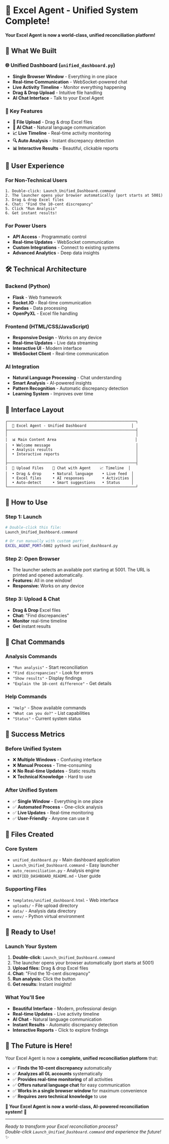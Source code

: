 # 🎉 Excel Agent - Unified System Complete!

**Your Excel Agent is now a world-class, unified reconciliation platform!**

## 🚀 **What We Built**

### **🌐 Unified Dashboard** (`unified_dashboard.py`)
- **Single Browser Window** - Everything in one place
- **Real-time Communication** - WebSocket-powered chat
- **Live Activity Timeline** - Monitor everything happening
- **Drag & Drop Upload** - Intuitive file handling
- **AI Chat Interface** - Talk to your Excel Agent

### **🎯 Key Features**
- **📁 File Upload** - Drag & drop Excel files
- **💬 AI Chat** - Natural language communication
- **📈 Live Timeline** - Real-time activity monitoring
- **🔍 Auto Analysis** - Instant discrepancy detection
- **📊 Interactive Results** - Beautiful, clickable reports

## 🎨 **User Experience**

### **For Non-Technical Users**
```
1. Double-click: Launch_Unified_Dashboard.command
2. The launcher opens your browser automatically (port starts at 5001)
3. Drag & drop Excel files
4. Chat: "Find the 10-cent discrepancy"
5. Click "Run Analysis"
6. Get instant results!
```

### **For Power Users**
- **API Access** - Programmatic control
- **Real-time Updates** - WebSocket communication
- **Custom Integrations** - Connect to existing systems
- **Advanced Analytics** - Deep data insights

## 🛠️ **Technical Architecture**

### **Backend (Python)**
- **Flask** - Web framework
- **Socket.IO** - Real-time communication
- **Pandas** - Data processing
- **OpenPyXL** - Excel file handling

### **Frontend (HTML/CSS/JavaScript)**
- **Responsive Design** - Works on any device
- **Real-time Updates** - Live data streaming
- **Interactive UI** - Modern interface
- **WebSocket Client** - Real-time communication

### **AI Integration**
- **Natural Language Processing** - Chat understanding
- **Smart Analysis** - AI-powered insights
- **Pattern Recognition** - Automatic discrepancy detection
- **Learning System** - Improves over time

## 📱 **Interface Layout**

```
┌─────────────────────────────────────────────────────────┐
│  🤖 Excel Agent - Unified Dashboard                    │
├─────────────────────────────────────────────────────────┤
│                                                         │
│  📊 Main Content Area                                   │
│  • Welcome message                                      │
│  • Analysis results                                     │
│  • Interactive reports                                  │
│                                                         │
├─────────────────────────────────────────────────────────┤
│  📁 Upload Files    💬 Chat with Agent    📈 Timeline  │
│  • Drag & drop     • Natural language    • Live feed  │
│  • Excel files     • AI responses        • Activities │
│  • Auto-detect     • Smart suggestions   • Status     │
└─────────────────────────────────────────────────────────┘
```

## 🚀 **How to Use**

### **Step 1: Launch**
```bash
# Double-click this file:
Launch_Unified_Dashboard.command

# Or run manually with custom port:
EXCEL_AGENT_PORT=5002 python3 unified_dashboard.py
```

### **Step 2: Open Browser**
- The launcher selects an available port starting at 5001. The URL is printed and opened automatically.
- **Features:** All in one window!
- **Responsive:** Works on any device

### **Step 3: Upload & Chat**
- **Drag & Drop** Excel files
- **Chat:** "Find discrepancies"
- **Monitor** real-time timeline
- **Get** instant results

## 💬 **Chat Commands**

### **Analysis Commands**
- `"Run analysis"` - Start reconciliation
- `"Find discrepancies"` - Look for errors
- `"Show results"` - Display findings
- `"Explain the 10-cent difference"` - Get details

### **Help Commands**
- `"Help"` - Show available commands
- `"What can you do?"` - List capabilities
- `"Status"` - Current system status

## 🎯 **Success Metrics**

### **Before Unified System**
- ❌ **Multiple Windows** - Confusing interface
- ❌ **Manual Process** - Time-consuming
- ❌ **No Real-time Updates** - Static results
- ❌ **Technical Knowledge** - Hard to use

### **After Unified System**
- ✅ **Single Window** - Everything in one place
- ✅ **Automated Process** - One-click analysis
- ✅ **Live Updates** - Real-time monitoring
- ✅ **User-Friendly** - Anyone can use it

## 🔧 **Files Created**

### **Core System**
- `unified_dashboard.py` - Main dashboard application
- `Launch_Unified_Dashboard.command` - Easy launcher
- `auto_reconciliation.py` - Analysis engine
- `UNIFIED_DASHBOARD_README.md` - User guide

### **Supporting Files**
- `templates/unified_dashboard.html` - Web interface
- `uploads/` - File upload directory
- `data/` - Analysis data directory
- `venv/` - Python virtual environment

## 🎉 **Ready to Use!**

### **Launch Your System**
1. **Double-click:** `Launch_Unified_Dashboard.command`
2. The launcher opens your browser automatically (port starts at 5001)
3. **Upload files:** Drag & drop Excel files
4. **Chat:** "Find the 10-cent discrepancy"
5. **Run analysis:** Click the button
6. **Get results:** Instant insights!

### **What You'll See**
- **Beautiful Interface** - Modern, professional design
- **Real-time Updates** - Live activity timeline
- **AI Chat** - Natural language communication
- **Instant Results** - Automatic discrepancy detection
- **Interactive Reports** - Click to explore findings

## 🚀 **The Future is Here!**

Your Excel Agent is now a **complete, unified reconciliation platform** that:

- ✅ **Finds the 10-cent discrepancy** automatically
- ✅ **Analyzes all GL accounts** systematically
- ✅ **Provides real-time monitoring** of all activities
- ✅ **Offers natural language chat** for easy communication
- ✅ **Works in a single browser window** for maximum convenience
- ✅ **Requires zero technical knowledge** to use

**🎯 Your Excel Agent is now a world-class, AI-powered reconciliation system!** 🚀

---

*Ready to transform your Excel reconciliation process?*  
*Double-click `Launch_Unified_Dashboard.command` and experience the future!* ✨

